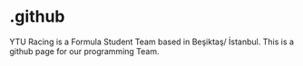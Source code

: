 # .github
YTU Racing is a Formula Student Team based in Beşiktaş/ İstanbul. This is a github page for our programming Team.
